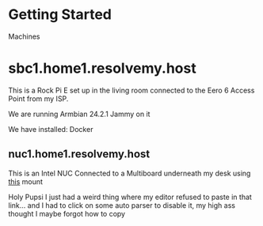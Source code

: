 # Getting Started

Machines


# sbc1.home1.resolvemy.host 


This is a Rock Pi E set up in the living room connected to the Eero 6 Access Point from my ISP.

We are running Armbian 24.2.1 Jammy on it


We have installed: Docker



## nuc1.home1.resolvemy.host 

This is an Intel NUC Connected to a Multiboard underneath my desk using [this](https://www.printables.com/model/360457) mount

Holy Pupsi I just had a weird thing where my editor refused to paste in that link... and I had to click on some auto parser to disable it, my high ass thought I maybe forgot how to copy